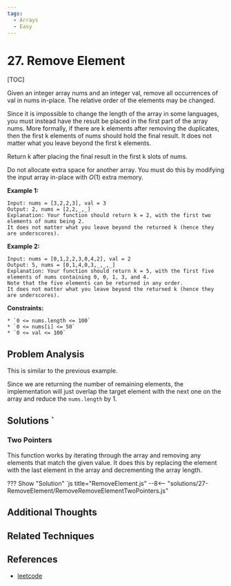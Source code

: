 ```yaml
---
tags:
  - Arrays
  - Easy
---
```


# 27. Remove Element

[TOC]

Given an integer array nums and an integer val, remove all occurrences of val in nums in-place. The relative order of the elements may be changed.

Since it is impossible to change the length of the array in some languages, you must instead have the result be placed in the first part of the array nums. More formally, if there are k elements after removing the duplicates, then the first k elements of nums should hold the final result. It does not matter what you leave beyond the first k elements.

Return k after placing the final result in the first k slots of nums.

Do not allocate extra space for another array. You must do this by modifying the input array in-place with $O(1)$ extra memory.

**Example 1:**

```
Input: nums = [3,2,2,3], val = 3
Output: 2, nums = [2,2,_,_]
Explanation: Your function should return k = 2, with the first two elements of nums being 2.
It does not matter what you leave beyond the returned k (hence they are underscores).
```

**Example 2:**

```
Input: nums = [0,1,2,2,3,0,4,2], val = 2
Output: 5, nums = [0,1,4,0,3,_,_,_]
Explanation: Your function should return k = 5, with the first five elements of nums containing 0, 0, 1, 3, and 4.
Note that the five elements can be returned in any order.
It does not matter what you leave beyond the returned k (hence they are underscores).
```

**Constraints:**

```
* `0 <= nums.length <= 100`
* `0 <= nums[i] <= 50`
* `0 <= val <= 100`
```

## Problem Analysis

This is similar to the previous example.

Since we are returning the number of remaining elements, the implementation will just overlap the target element with the next one on the array and reduce the `nums.length` by 1.

## Solutions `

### Two Pointers

This function works by iterating through the array and removing any elements that match the given value. It does this by replacing the element with the last element in the array and decrementing the array length.

??? Show "Solution"
`js title="RemoveElement.js"
--8<-- "solutions/27-RemoveElement/RemoveRemoveElementTwoPointers.js"

## Additional Thoughts

## Related Techniques

## References

- [leetcode](https://leetcode.com/problems/remove-element/)
